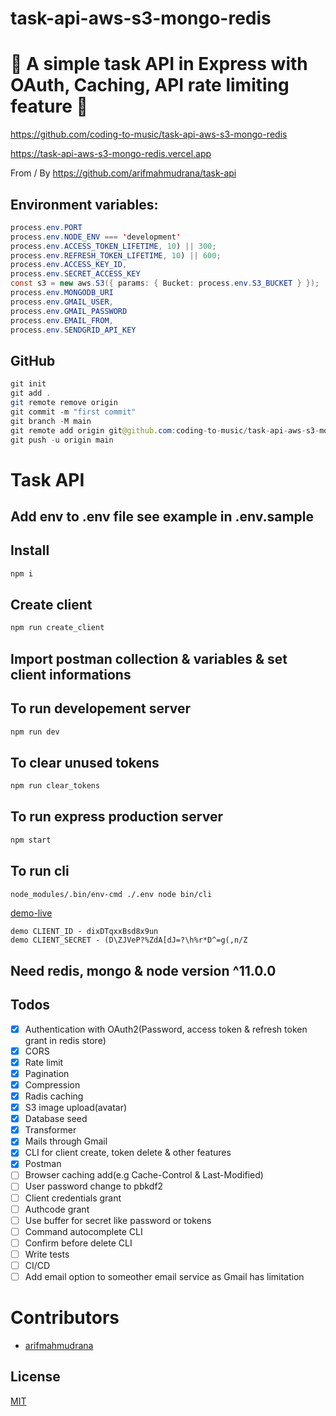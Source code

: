 # task-api-aws-s3-mongo-redis

# 🚀 A simple task API in Express with OAuth, Caching, API rate limiting feature 🚀

https://github.com/coding-to-music/task-api-aws-s3-mongo-redis

https://task-api-aws-s3-mongo-redis.vercel.app

From / By https://github.com/arifmahmudrana/task-api

## Environment variables:

```java
process.env.PORT
process.env.NODE_ENV === 'development'
process.env.ACCESS_TOKEN_LIFETIME, 10) || 300;
process.env.REFRESH_TOKEN_LIFETIME, 10) || 600;
process.env.ACCESS_KEY_ID,
process.env.SECRET_ACCESS_KEY
const s3 = new aws.S3({ params: { Bucket: process.env.S3_BUCKET } });
process.env.MONGODB_URI
process.env.GMAIL_USER,
process.env.GMAIL_PASSWORD
process.env.EMAIL_FROM,
process.env.SENDGRID_API_KEY
```

## GitHub

```java
git init
git add .
git remote remove origin
git commit -m "first commit"
git branch -M main
git remote add origin git@github.com:coding-to-music/task-api-aws-s3-mongo-redis.git
git push -u origin main
```

# Task API

## Add env to .env file see example in .env.sample

## Install

```bash
npm i
```

## Create client

```bash
npm run create_client
```

## Import postman collection & variables & set client informations

## To run developement server

```bash
npm run dev
```

## To clear unused tokens

```bash
npm run clear_tokens
```

## To run express production server

```bash
npm start
```

## To run cli

```bash
node_modules/.bin/env-cmd ./.env node bin/cli
```

[demo-live](https://task-api-rana.herokuapp.com/)

```
demo CLIENT_ID - dixDTqxxBsd8x9un
demo CLIENT_SECRET - (D\ZJVeP?%ZdA[dJ=?\h%r*D^=g(,n/Z
```

## Need redis, mongo & node version ^11.0.0

## Todos

- [x] Authentication with OAuth2(Password, access token & refresh token grant in redis store)
- [x] CORS
- [x] Rate limit
- [x] Pagination
- [x] Compression
- [x] Radis caching
- [x] S3 image upload(avatar)
- [x] Database seed
- [x] Transformer
- [x] Mails through Gmail
- [x] CLI for client create, token delete & other features
- [x] Postman
- [ ] Browser caching add(e.g Cache-Control & Last-Modified)
- [ ] User password change to pbkdf2
- [ ] Client credentials grant
- [ ] Authcode grant
- [ ] Use buffer for secret like password or tokens
- [ ] Command autocomplete CLI
- [ ] Confirm before delete CLI
- [ ] Write tests
- [ ] CI/CD
- [ ] Add email option to someother email service as Gmail has limitation

# Contributors

- [arifmahmudrana](https://github.com/arifmahmudrana)

## License

[MIT](LICENSE)
